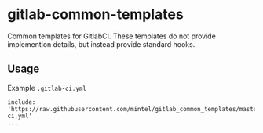 # gitlab-common-templates

Common templates for GitlabCI. These templates do not provide implemention details, but instead provide standard hooks.

## Usage

Example `.gitlab-ci.yml`
```
include: 'https://raw.githubusercontent.com/mintel/gitlab_common_templates/master/gitlab-ci.yml'
...
```